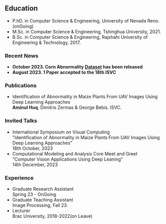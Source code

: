## Education
- P.hD. in Computer Science & Engineering, University of Nevada Reno. (onGoing)
- M.Sc. in Computer Science & Engineering, Tshinghua University, 2021.
- B.Sc. in Computer Science & Engineering, Rajshahi University of Engineering & Technology, 2017.
  
### Recent News
- **October 2023. Corn Abnormality [Dataset](https://drive.google.com/drive/u/2/folders/17AE9_17kfkHCZCBABFgrZQjhxGSWiwVP) has been released**
- **August 2023.  1 Paper accepted to the 18th ISVC**

### Publications
- Identification of Abnormality in Maize Plants From UAV Images Using Deep Learning Approaches \
  **Aminul Huq**, Dimitris Zermas & George Bebis. ISVC.

### Invited Talks
- International Symposium on Visual Computing \
  "Identification of Abnormality in Maize Plants From UAV Images Using Deep Learning Approaches" \
  18th October, 2023
- Computational Modeling and Analysis Core Meet and Greet \
  "Computer Vision Applications Using Deep Leaning" \
  14th December, 2023

### Experience
- Graduate Research Assistant\
  Spring 23 - OnGoing
- Graduate Teaching Assistant\
  Image Processing, Fall 23.
- Lecturer\
  Brac University, 2018-2022(on Leave)


